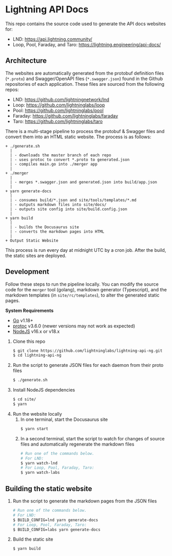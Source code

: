 # Lightning API Docs

This repo contains the source code used to generate the API docs websites for:

- LND: https://api.lightning.community/
- Loop, Pool, Faraday, and Taro: https://lightning.engineering/api-docs/

## Architecture

The websites are automatically generated from the protobuf definition files
(`*.proto`) and Swagger/OpenAPI files (`*.swagger.json`) found in the Github
repositories of each application. These files are sourced from the following
repos:

- LND: https://github.com/lightningnetwork/lnd
- Loop: https://github.com/lightninglabs/loop
- Pool: https://github.com/lightninglabs/pool
- Faraday: https://github.com/lightninglabs/faraday
- Taro: https://github.com/lightninglabs/taro

There is a multi-stage pipeline to process the protobuf & Swagger files and
convert them into an HTML static website. The process is as follows:

```
+ ./generate.sh
  |
  | - downloads the master branch of each repo
  | - uses protoc to convert *.proto to generated.json
  | - compiles main.go into ./merger app
  |
+ ./merger
  |
  | - merges *.swagger.json and generated.json into build/app.json
  |
+ yarn generate-docs
  |
  | - consumes build/*.json and site/tools/templates/*.md
  | - outputs markdown files into site/docs/
  | - outputs site config into site/build.config.json
  |
+ yarn build
  |
  | - builds the Docusaurus site
  | - converts the markdown pages into HTML
  |
+ Output Static Website
```

This process is run every day at midnight UTC by a cron job. After the build,
the static sites are deployed.

## Development

Follow these steps to run the pipeline locally. You can modify the source
code for the `merger` tool (golang), markdown generator (Typescript), and
the markdown templates (in `site/rc/templates`), to alter the generated static
pages.

**System Requirements**

- [Go](https://golang.org) v1.18+
- [protoc](https://github.com/protocolbuffers/protobuf/releases/tag/v3.6.0) v3.6.0 (newer versions may not work as expected)
- [NodeJS](https://nodejs.org) v16.x or v18.x

1. Clone this repo
   ```bash
   $ git clone https://github.com/lightninglabs/lightning-api-ng.git
   $ cd lightning-api-ng
   ```
1. Run the script to generate JSON files for each daemon from their proto files
   ```bash
   $ ./generate.sh
   ```
1. Install NodeJS dependencies
   ```bash
   $ cd site/
   $ yarn
   ```
1. Run the website locally
   1. In one terminal, start the Docusaurus site
      ```bash
      $ yarn start
      ```
   1. In a second terminal, start the script to watch for changes of source
      files and automatically regenerate the markdown files
      ```bash
      # Run one of the commands below.
      # For LND:
      $ yarn watch-lnd
      # For Loop, Pool, Faraday, Taro:
      $ yarn watch-labs
      ```

## Building the static website

1. Run the script to generate the markdown pages from the JSON files
   ```bash
   # Run one of the commands below.
   # For LND:
   $ BUILD_CONFIG=lnd yarn generate-docs
   # For Loop, Pool, Faraday, Taro:
   $ BUILD_CONFIG=labs yarn generate-docs
   ```
1. Build the static site
   ```bash
   $ yarn build
   ```
